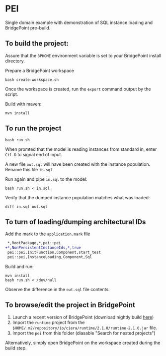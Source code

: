 # PEI

Single domain example with demonstration of SQL instance loading and
BridgePoint pre-build.

## To build the project:

Assure that the `BPHOME` environment variable is set to your BridgePoint
install directory.

Prepare a BridgePoint workspace
```
bash create-workspace.sh
```

Once the workspace is created, run the `export` command output by the script.

Build with maven:
```
mvn install
```

## To run the project

```
bash run.sh
```

When promted that the model is reading instances from standard in, enter
`Ctl-D` to signal end of input.

A new file `out.sql` will have been created with the instance population. Rename
this file `in.sql`

Run again and pipe `in.sql` to the model:
```
bash run.sh < in.sql
```

Verify that the dumped instance population matches what was loaded:
```
diff in.sql out.sql
```

## To turn of loading/dumping architectural IDs

Add the mark to the `application.mark` file

```diff
 *,RootPackage,*,pei::pei
+*,NonPersistentInstanceIds,*,true
 pei::pei,InitFunction,Component,start_test
 pei::pei,InstanceLoading,Component,Sql
```

Build and run:
```
mvn install
bash run.sh < /dev/null
```

Observe the difference in the `out.sql` file contents.

## To browse/edit the project in BridgePoint

1. Launch a recent version of BridgePoint (download nightly build
   [here](https://s3.amazonaws.com/xtuml-releases/nightly-build/buildfiles.html))
2. Import the `runtime` project from the
   `$HOME/.m2/repository/io/ciera/runtime/2.1.0/runtime-2.1.0.jar` file.
3. Import the `pei` from this folder (diasable "Search for nested
   projects")

Alternatively, simply open BridgePoint on the workspace created during the build
step.
